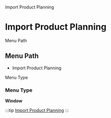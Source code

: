 
Import Product Planning
# Import Product Planning



Menu Path
## Menu Path



- Import Product Planning

Menu Type
### Menu Type

**Window**


:::tip
[Import Product Planning](functional-guide/window/window-import-product-planning.md)
:::